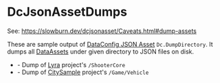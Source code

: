 # DcJsonAssetDumps

See: <https://slowburn.dev/dcjsonasset/Caveats.html#dump-assets>

These are sample output of [DataConfig JSON Asset][1] `Dc.DumpDirectory`.
It dumps all [DataAssets][3] under given directory to JSON files on disk.

- <LyraShooterCore> - Dump of [Lyra][2] project's `/ShooterCore`
- <CitySampleVehicle> - Dump of [CitySample][3] project's `/Game/Vehicle`

[1]:https://slowburn.dev/dcjsonasset/
[2]:https://docs.unrealengine.com/5.0/en-US/lyra-sample-game-in-unreal-engine/
[3]:https://docs.unrealengine.com/5.0/en-US/city-sample-project-unreal-engine-demonstration/
[4]:https://docs.unrealengine.com/5.0/en-US/API/Runtime/Engine/Engine/UDataAsset